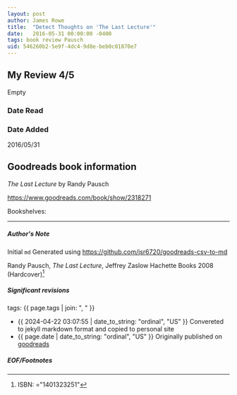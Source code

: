 ```yaml
---
layout: post
author: James Rowe
title:  "Detect Thoughts on 'The Last Lecture'"
date:   2016-05-31 00:00:00 -0400
tags: book review Pausch 
uid: 546260b2-5e9f-4dc4-9d8e-beb0c01870e7
---
```


<!-- highly dependent on how you personally use jekyll templates, and how you want this to show up -->
<!-- escape any jekyll keys with double brackets -->

## My Review 4/5

Empty

### Date Read


### Date Added
2016/05/31

## Goodreads book information

*The Last Lecture* by Randy Pausch

https://www.goodreads.com/book/show/2318271

Bookshelves: 

---

##### Author's Note

Initial `md` Generated using https://github.com/jsr6720/goodreads-csv-to-md

Randy Pausch, *The Last Lecture*, Jeffrey Zaslow Hachette Books 2008 (Hardcover)[^1]

##### Significant revisions

tags: {{ page.tags | join: ", " }} <!-- todo move this somewhere -->

- {{ 2024-04-22 03:07:55 | date_to_string: "ordinal", "US" }} Convereted to jekyll markdown format and copied to personal site
- {{ page.date | date_to_string: "ordinal", "US" }} Originally published on [goodreads](https://www.goodreads.com)

##### EOF/Footnotes

[^1]: ISBN: ="1401323251"